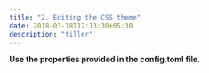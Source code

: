 ```yaml
---
title: "2. Editing the CSS theme"
date: 2018-03-18T12:13:30+05:30
description: "filler"
---
```


**Use the properties provided in the config.toml file.**
